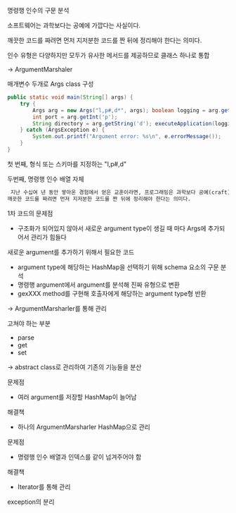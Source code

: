 명령행 인수의 구문 분석

소프트웨어는 과학보다는 공예에 가깝다는 사실이다.

깨끗한 코드를 짜려면 먼저 지저분한 코드를 짠 뒤에 정리해야 한다는 의미다.

인수 유형은 다양하지만 모두가 유사한 메서드를 제공하므로 클래스 하나로 통합

→ ArgumentMarshaler

매개변수 두개로 Args class 구성

```java
public static void main(String[] args) {
	try {
		Args arg = new Args("l,p#,d*", args); boolean logging = arg.getBoolean('l');
		int port = arg.getInt('p');
		String directory = arg.getString('d'); executeApplication(logging, port, directory);
	} catch (ArgsException e) {
		System.out.printf("Argument error: %s\n", e.errorMessage());
	}
}
```

첫 번째, 형식 또는 스키마를 지정하는 "l,p#,d"

두번째, 명령행 인수 배열 자체

```latex
 지난 수십여 년 동안 쌓아온 경험에서 얻은 교훈이라면, 프로그래밍은 과학보다 공예(craft)에 가깝다는 사실이다.
깨끗한 코드를 짜려면 먼저 지저분한 코드를 짠 뒤에 정리해야 한다는 의미다.
```

1차 코드의 문제점

- 구조화가 되어있지 않아서 새로운 argument type이 생길 때 마다 Args에 추가되어서 관리가 힘들다

새로운 argument를 추가하기 위해서 필요한 코드

- argument type에 해당하는 HashMap을 선택하기 위해 schema 요소의 구문 분석
- 명령행 argument에서 argument를 분석해 진짜 유형으로 변환
- gexXXX method를 구현해 호출자에게 해당하는 argument type형 반환

→ ArgumentMarsharler를 통해 관리

고쳐야 하는 부분

- parse
- get
- set

→ abstract class로 관리하여 기존의 기능들을 분산

문제점

- 여러 argument를 저장할 HashMap이 늘어남

해결책

- 하나의 ArgumentMarsharler HashMap으로 관리

문제점

- 명령행 인수 배열과 인덱스를 같이 넘겨주어야 함

해결책

- Iterator를 통해 관리

exception의 분리
